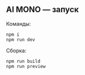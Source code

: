 ## AI MONO — запуск

Команды:

```
npm i
npm run dev
```

Сборка:

```
npm run build
npm run preview
```


